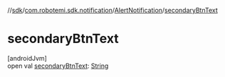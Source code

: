 //[sdk](../../../index.md)/[com.robotemi.sdk.notification](../index.md)/[AlertNotification](index.md)/[secondaryBtnText](secondary-btn-text.md)

# secondaryBtnText

[androidJvm]\
open val [secondaryBtnText](secondary-btn-text.md): [String](https://docs.oracle.com/javase/8/docs/api/java/lang/String.html)
